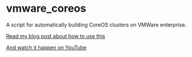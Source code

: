 # vmware_coreos 

A script for automatically building CoreOS clusters on VMWare enterprise.

[Read my blog post about how to use this](https://robertlabrie.wordpress.com/2015/09/27/coreos-on-vmware-using-vmware-guestinfo-api/)

[And watch it happen on YouTube](https://youtu.be/jY2z7xJ1TN8)
